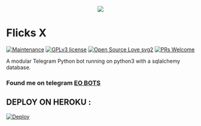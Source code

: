 <p align="center">
   <img src="https://telegra.ph/file/4f6700fee08cd9d75e76c.jpg">
</p>

# Flicks X
[![Maintenance](https://img.shields.io/badge/Maintained%3F-yes-green.svg)](https://GitHub.com/Naereen/StrapDown.js/graphs/commit-activity) [![GPLv3 license](https://img.shields.io/badge/License-GPLv3-blue.svg)](https://perso.crans.org/besson/LICENSE.html) [![Open Source Love svg2](https://badges.frapsoft.com/os/v2/open-source.svg?v=103)](https://github.com/ellerbrock/open-source-badges/) [![PRs Welcome](https://img.shields.io/badge/PRs-welcome-brightgreen.svg?style=flat-square)](https://makeapullrequest.com)

A modular Telegram Python bot running on python3 with a sqlalchemy database.

### Found me on telegram [EO BOTS](https://t.me/EO_GROUP_MANAGER_BIT)

## DEPLOY ON HEROKU :

[![Deploy](https://www.herokucdn.com/deploy/button.svg)](https://heroku.com/deploy?template=https://github.com/electro444/Flicks-Robot)


